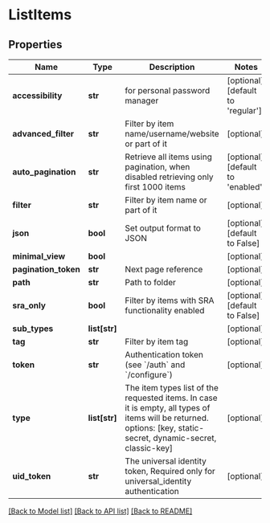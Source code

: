# ListItems

## Properties
Name | Type | Description | Notes
------------ | ------------- | ------------- | -------------
**accessibility** | **str** | for personal password manager | [optional] [default to 'regular']
**advanced_filter** | **str** | Filter by item name/username/website or part of it | [optional] 
**auto_pagination** | **str** | Retrieve all items using pagination, when disabled retrieving only first 1000 items | [optional] [default to 'enabled']
**filter** | **str** | Filter by item name or part of it | [optional] 
**json** | **bool** | Set output format to JSON | [optional] [default to False]
**minimal_view** | **bool** |  | [optional] 
**pagination_token** | **str** | Next page reference | [optional] 
**path** | **str** | Path to folder | [optional] 
**sra_only** | **bool** | Filter by items with SRA functionality enabled | [optional] [default to False]
**sub_types** | **list[str]** |  | [optional] 
**tag** | **str** | Filter by item tag | [optional] 
**token** | **str** | Authentication token (see &#x60;/auth&#x60; and &#x60;/configure&#x60;) | [optional] 
**type** | **list[str]** | The item types list of the requested items. In case it is empty, all types of items will be returned. options: [key, static-secret, dynamic-secret, classic-key] | [optional] 
**uid_token** | **str** | The universal identity token, Required only for universal_identity authentication | [optional] 

[[Back to Model list]](../README.md#documentation-for-models) [[Back to API list]](../README.md#documentation-for-api-endpoints) [[Back to README]](../README.md)


